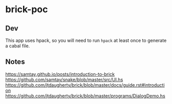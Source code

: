 # brick-poc

## Dev

This app uses hpack, so you will need to run `hpack` at least once to generate a cabal file.

## Notes

https://samtay.github.io/posts/introduction-to-brick
https://github.com/samtay/snake/blob/master/src/UI.hs
https://github.com/jtdaugherty/brick/blob/master/docs/guide.rst#introduction
https://github.com/jtdaugherty/brick/blob/master/programs/DialogDemo.hs